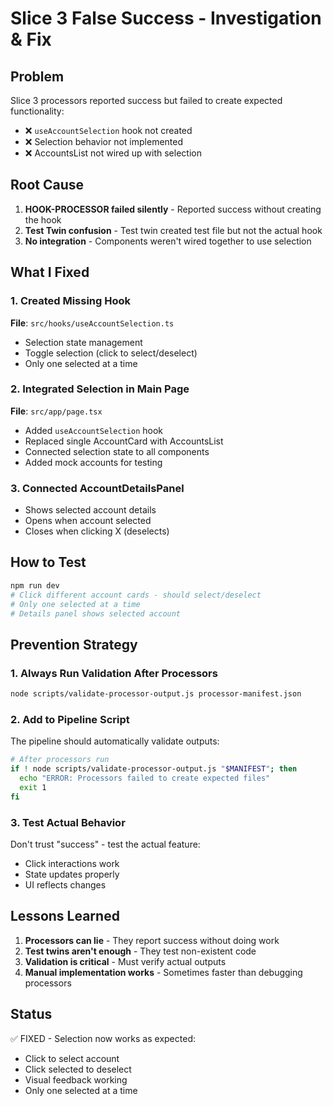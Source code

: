 # Slice 3 False Success - Investigation & Fix

## Problem
Slice 3 processors reported success but failed to create expected functionality:
- ❌ `useAccountSelection` hook not created
- ❌ Selection behavior not implemented
- ❌ AccountsList not wired up with selection

## Root Cause
1. **HOOK-PROCESSOR failed silently** - Reported success without creating the hook
2. **Test Twin confusion** - Test twin created test file but not the actual hook
3. **No integration** - Components weren't wired together to use selection

## What I Fixed

### 1. Created Missing Hook
**File**: `src/hooks/useAccountSelection.ts`
- Selection state management
- Toggle selection (click to select/deselect)
- Only one selected at a time

### 2. Integrated Selection in Main Page
**File**: `src/app/page.tsx`
- Added `useAccountSelection` hook
- Replaced single AccountCard with AccountsList
- Connected selection state to all components
- Added mock accounts for testing

### 3. Connected AccountDetailsPanel
- Shows selected account details
- Opens when account selected
- Closes when clicking X (deselects)

## How to Test
```bash
npm run dev
# Click different account cards - should select/deselect
# Only one selected at a time
# Details panel shows selected account
```

## Prevention Strategy

### 1. Always Run Validation After Processors
```bash
node scripts/validate-processor-output.js processor-manifest.json
```

### 2. Add to Pipeline Script
The pipeline should automatically validate outputs:
```bash
# After processors run
if ! node scripts/validate-processor-output.js "$MANIFEST"; then
  echo "ERROR: Processors failed to create expected files"
  exit 1
fi
```

### 3. Test Actual Behavior
Don't trust "success" - test the actual feature:
- Click interactions work
- State updates properly
- UI reflects changes

## Lessons Learned
1. **Processors can lie** - They report success without doing work
2. **Test twins aren't enough** - They test non-existent code
3. **Validation is critical** - Must verify actual outputs
4. **Manual implementation works** - Sometimes faster than debugging processors

## Status
✅ FIXED - Selection now works as expected:
- Click to select account
- Click selected to deselect
- Visual feedback working
- Only one selected at a time